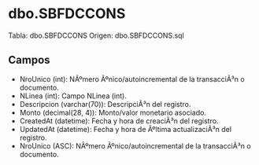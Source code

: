 ﻿# dbo.SBFDCCONS

Tabla: dbo.SBFDCCONS
Origen: dbo.SBFDCCONS.sql

## Campos

- NroUnico (int): NÃºmero Ãºnico/autoincremental de la transacciÃ³n o documento.
- NLinea (int): Campo NLinea (int).
- Descripcion (varchar(70)): DescripciÃ³n del registro.
- Monto (decimal(28, 4)): Monto/valor monetario asociado.
- CreatedAt (datetime): Fecha y hora de creaciÃ³n del registro.
- UpdatedAt (datetime): Fecha y hora de Ãºltima actualizaciÃ³n del registro.
- NroUnico (ASC): NÃºmero Ãºnico/autoincremental de la transacciÃ³n o documento.


